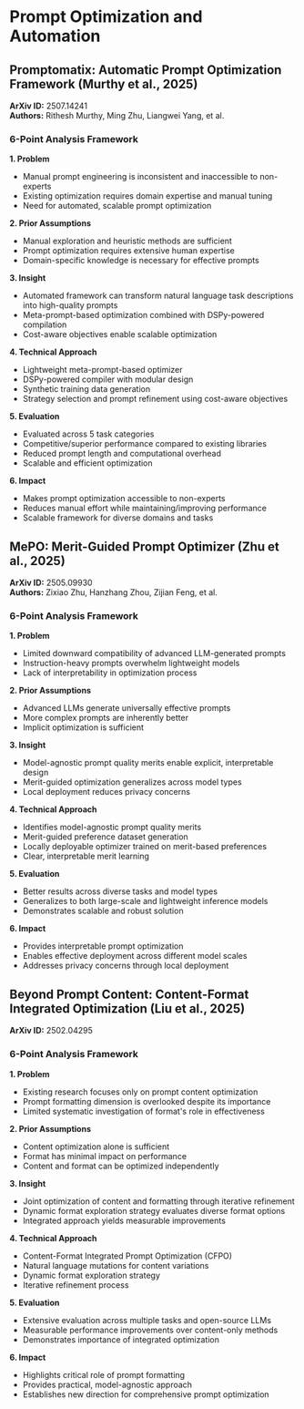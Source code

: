 # Prompt Optimization and Automation

## Promptomatix: Automatic Prompt Optimization Framework (Murthy et al., 2025)

**ArXiv ID:** 2507.14241  
**Authors:** Rithesh Murthy, Ming Zhu, Liangwei Yang, et al.  

### 6-Point Analysis Framework

**1. Problem**
- Manual prompt engineering is inconsistent and inaccessible to non-experts
- Existing optimization requires domain expertise and manual tuning
- Need for automated, scalable prompt optimization

**2. Prior Assumptions**
- Manual exploration and heuristic methods are sufficient
- Prompt optimization requires extensive human expertise
- Domain-specific knowledge is necessary for effective prompts

**3. Insight**
- Automated framework can transform natural language task descriptions into high-quality prompts
- Meta-prompt-based optimization combined with DSPy-powered compilation
- Cost-aware objectives enable scalable optimization

**4. Technical Approach**
- Lightweight meta-prompt-based optimizer
- DSPy-powered compiler with modular design
- Synthetic training data generation
- Strategy selection and prompt refinement using cost-aware objectives

**5. Evaluation**
- Evaluated across 5 task categories
- Competitive/superior performance compared to existing libraries
- Reduced prompt length and computational overhead
- Scalable and efficient optimization

**6. Impact**
- Makes prompt optimization accessible to non-experts
- Reduces manual effort while maintaining/improving performance
- Scalable framework for diverse domains and tasks

## MePO: Merit-Guided Prompt Optimizer (Zhu et al., 2025)

**ArXiv ID:** 2505.09930  
**Authors:** Zixiao Zhu, Hanzhang Zhou, Zijian Feng, et al.

### 6-Point Analysis Framework

**1. Problem**
- Limited downward compatibility of advanced LLM-generated prompts
- Instruction-heavy prompts overwhelm lightweight models
- Lack of interpretability in optimization process

**2. Prior Assumptions** 
- Advanced LLMs generate universally effective prompts
- More complex prompts are inherently better
- Implicit optimization is sufficient

**3. Insight**
- Model-agnostic prompt quality merits enable explicit, interpretable design
- Merit-guided optimization generalizes across model types
- Local deployment reduces privacy concerns

**4. Technical Approach**
- Identifies model-agnostic prompt quality merits
- Merit-guided preference dataset generation
- Locally deployable optimizer trained on merit-based preferences
- Clear, interpretable merit learning

**5. Evaluation**
- Better results across diverse tasks and model types
- Generalizes to both large-scale and lightweight inference models
- Demonstrates scalable and robust solution

**6. Impact**
- Provides interpretable prompt optimization
- Enables effective deployment across different model scales
- Addresses privacy concerns through local deployment

## Beyond Prompt Content: Content-Format Integrated Optimization (Liu et al., 2025)

**ArXiv ID:** 2502.04295

### 6-Point Analysis Framework

**1. Problem**
- Existing research focuses only on prompt content optimization
- Prompt formatting dimension is overlooked despite its importance
- Limited systematic investigation of format's role in effectiveness

**2. Prior Assumptions**
- Content optimization alone is sufficient
- Format has minimal impact on performance
- Content and format can be optimized independently

**3. Insight**
- Joint optimization of content and formatting through iterative refinement
- Dynamic format exploration strategy evaluates diverse format options
- Integrated approach yields measurable improvements

**4. Technical Approach**
- Content-Format Integrated Prompt Optimization (CFPO)
- Natural language mutations for content variations
- Dynamic format exploration strategy
- Iterative refinement process

**5. Evaluation**
- Extensive evaluation across multiple tasks and open-source LLMs
- Measurable performance improvements over content-only methods
- Demonstrates importance of integrated optimization

**6. Impact**
- Highlights critical role of prompt formatting
- Provides practical, model-agnostic approach
- Establishes new direction for comprehensive prompt optimization